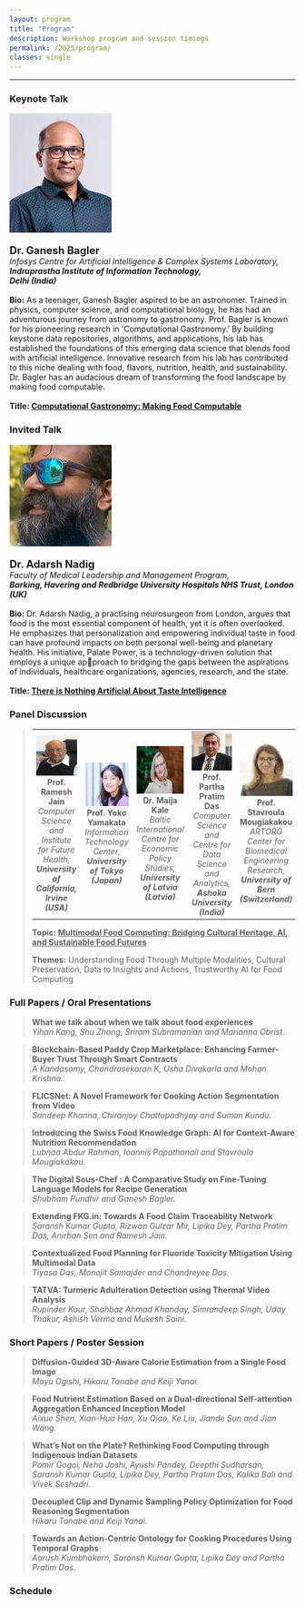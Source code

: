 ```yaml
---
layout: program
title: "Program"
description: Workshop program and session timings
permalink: /2025/program/
classes: single
---
```


<hr>

### Keynote Talk
>
![Dr. Ganesh Bagler](/assets/images/people/ganesh.jpg) <br><br>
**<span style="font-size:1.3em;">Dr. Ganesh Bagler</span>**  
*Infosys Centre for Artificial Intelligence & Complex Systems Laboratory, **Indraprastha Institute of Information Technology, <br> Delhi (India)*** <br><br>
**Bio:** As a teenager, Ganesh Bagler aspired to be an astronomer. Trained in physics, computer science, and computational biology, he has had an adventurous journey from astronomy to gastronomy. Prof. Bagler is known for his pioneering research in ‘Computational Gastronomy.’ By building keystone data repositories, algorithms, and applications, his lab has established the foundations of this emerging data science that blends food with artificial intelligence. Innovative research from his lab has contributed to this niche dealing with food, flavors, nutrition, health, and sustainability. Dr. Bagler has an audacious dream of transforming the food landscape by making food computable. <br><br>
**Title: <span style="text-decoration: underline;">Computational Gastronomy: Making Food Computable</span>**

### Invited Talk
>
![Dr. Adarsh Nadig](/assets/images/people/adarsh.jpg) <br><br>
**<span style="font-size:1.3em;">Dr. Adarsh Nadig</span>**  
*Faculty of Medical Leadership and Management Program, <br> **Barking, Havering and Redbridge University Hospitals NHS Trust, London (UK)*** <br><br>
**Bio:** Dr. Adarsh Nadig, a practising neurosurgeon from London, argues that food is the most essential component of health, yet it is often overlooked. He emphasizes that personalization and empowering individual taste in food can have profound impacts on both personal well-being and planetary health. His initiative, Palate Power, is a technology-driven solution that employs a unique ap￾proach to bridging the gaps between the aspirations of individuals, healthcare organizations, agencies, research, and the state. <br><br>
**Title: <span style="text-decoration: underline;">There is Nothing Artificial About Taste Intelligence</span>**


### Panel Discussion
<blockquote>
<table>
  <tr>
    <td align="center" width="200px">
      <img src="/assets/images/people/ramesh_panel.jpeg"/><br>
      <b>Prof. Ramesh Jain</b><br>
      <i>Computer Science and Institute for Future Health, <br> <b> University of California, Irvine <br> (USA) </b></i>
    </td>
    <td align="center" width="200px">
      <img src="/assets/images/people/yoko_panel.jpg"/><br>
      <b>Prof. Yoko Yamakata</b><br>
      <i>Information Technology Center, <br> <b> University of Tokyo <br> (Japan) </b></i>
    </td>
    <td align="center" width="200px">
      <img src="/assets/images/people/maija_panel.jpg"/><br>
      <b>Dr. Maija Kale</b><br>
      <i>Baltic International Centre for Economic Policy Studies, <br> <b> University of Latvia (Latvia) </b></i>
    </td>
    <td align="center" width="200px">
      <img src="/assets/images/people/ppd_panel.jpeg"/><br>
      <b>Prof. Partha Pratim Das</b><br>
      <i>Computer Science and Centre for Data Science and Analytics, <br> <b> Ashoka University <br> (India) </b></i>
    </td>
    <td align="center" width="200px">
      <img src="/assets/images/people/stavroula_panel.jpg"/><br>
      <b>Prof. Stavroula Mougiakakou</b><br>
      <i>ARTORG Center for Biomedical Engineering Research, <br> <b> University of Bern <br> (Switzerland) </b></i>
    </td>
  </tr>
</table>

<p><b>Topic: <u>Multimodal Food Computing: Bridging Cultural Heritage, AI, and Sustainable Food Futures</u></b> </p>

<p><b>Themes:</b> Understanding Food Through Multiple Modalities, Cultural Preservation, Data to Insights and Actions, Trustworthy AI for Food Computing</p>
</blockquote>

### Full Papers / Oral Presentations
>
>**What we talk about when we talk about food experiences**  
*Yihan Kang, Shu Zhong, Sriram Subramanian and Marianna Obrist.*

>**Blockchain-Based Paddy Crop Marketplace: Enhancing Farmer-Buyer Trust Through Smart Contracts**  
*A Kandasamy, Chandrasekaran K, Usha Divakarla and Mohan Krishna.*

>**FLICSNet: A Novel Framework for Cooking Action Segmentation from Video**  
*Sandeep Khanna, Chiranjoy Chattopadhyay and Suman Kundu.*

>**Introducing the Swiss Food Knowledge Graph: AI for Context-Aware Nutrition Recommendation**  
*Lubnaa Abdur Rahman, Ioannis Papathanail and Stavroula Mougiakakou.*

>**The Digital Sous-Chef : A Comparative Study on Fine-Tuning Language Models for Recipe Generation**  
*Shubham Pundhir and Ganesh Bagler.*

>**Extending FKG.in: Towards A Food Claim Traceability Network**  
*Saransh Kumar Gupta, Rizwan Gulzar Mir, Lipika Dey, Partha Pratim Das, Anirban Sen and Ramesh Jain.*

>**Contextualized Food Planning for Fluoride Toxicity Mitigation Using Multimodal Data**  
*Tiyasa Das, Monojit Samajder and Chandreyee Das.*

>**TATVA: Turmeric Adulteration Detection using Thermal Video Analysis**  
*Rupinder Kaur, Shahbaz Ahmad Khanday, Simrandeep Singh, Uday Thakur, Ashish Verma and Mukesh Saini.*

### Short Papers / Poster Session
>
>**Diffusion-Guided 3D-Aware Calorie Estimation from a Single Food Image**  
*Mayu Ogishi, Hikaru Tanabe and Keiji Yanai.*

>**Food Nutrient Estimation Based on a Dual-directional Self-attention Aggregation Enhanced Inception Model**  
*Aixue Shen, Xian-Hua Han, Xu Qiao, Ke Liu, Jiande Sun and Jian Wang.*

>**What’s Not on the Plate? Rethinking Food Computing through Indigenous Indian Datasets**  
*Pamir Gogoi, Neha Joshi, Ayushi Pandey, Deepthi Sudharsan, Saransh Kumar Gupta, Lipika Dey, Partha Pratim Das, Kalika Bali and Vivek Seshadri.*

>**Decoupled Clip and Dynamic Sampling Policy Optimization for Food Reasoning Segmentation**  
*Hikaru Tanabe and Keiji Yanai.*

>**Towards an Action-Centric Ontology for Cooking Procedures Using Temporal Graphs**  
*Aarush Kumbhakern, Saransh Kumar Gupta, Lipika Dey and Partha Pratim Das.*

### Schedule